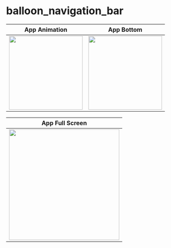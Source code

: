 # balloon_navigation_bar


|              App Animation           |              App Bottom              |        
| :----------------------------------: | :----------------------------------: |
| <a  target="_blank"><img src="https://user-images.githubusercontent.com/37551474/158458007-74dc33ab-e310-4d4b-9f80-6d249e1fcab5.gif" width="200"></a> | <a  target="_blank"><img src="https://user-images.githubusercontent.com/37551474/158452329-2f17613b-46ab-4545-ac19-ea60b9ba3c60.png" width="200"></a> |  


|           App Full Screen            | 
| :----------------------------------: | 
| <a  target="_blank"><img src="https://user-images.githubusercontent.com/37551474/158453247-ea14b33a-f85d-493b-8978-4863217b481a.png" width="300"></a> |  
